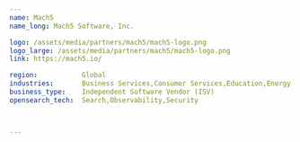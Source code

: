```yaml
---
name: Mach5
name_long: Mach5 Software, Inc.

logo: /assets/media/partners/mach5/mach5-logo.png
logo_large: /assets/media/partners/mach5/mach5-logo.png
link: https://mach5.io/

region:           Global
industries:       Business Services,Consumer Services,Education,Energy and Utilities,Healthcare,Media and Entertainment,Public Sector,Non-Profit,Retail and e-Commerce,Software and Technology,Financial Services
business_type:    Independent Software Vendor (ISV)
opensearch_tech:  Search,Observability,Security



---
```

